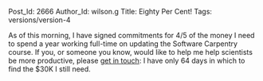 Post_Id: 2666
Author_Id: wilson.g
Title: Eighty Per Cent!
Tags: versions/version-4

<p>As of this morning, I have signed commitments for 4/5 of the money I need to spend a year working full-time on updating the Software Carpentry course. If you, or someone you know, would like to help me help scientists be more productive, please <a href="mailto:{{contact_email}}">get in touch</a>: I have only 64 days in which to find the $30K I still need.</p>
